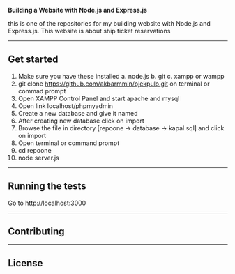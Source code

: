 **Building a Website with Node.js and Express.js**

this is one of the repositories for my building website with Node.js and Express.js. This website is about ship ticket reservations

---

## Get started

1.  Make sure you have these installed
    a.  node.js
    b.  git
    c.  xampp or wampp
2.  git clone https://github.com/akbarmmln/ojekpulo.git on terminal or commad prompt
3.  Open XAMPP Control Panel and start apache and mysql
4.  Open link localhost/phpmyadmin
5.  Create a new database and give it named
6.  After creating new database click on import
7.  Browse the file in directory [repoone -> database -> kapal.sql] and click on import
8.  Open terminal or command prompt
9.  cd repoone
10. node server.js

---

## Running the tests

Go to http://localhost:3000

---

## Contributing

---

## License